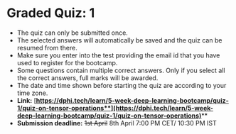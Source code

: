 # Graded Quiz: 1

* The quiz can only be submitted once.
* The selected answers will automatically be saved and the quiz can be resumed from there.&#x20;
* Make sure you enter into the test providing the email id that you have used to register for the bootcamp.
* Some questions contain multiple correct answers. Only if you select all the correct answers, full marks will be awarded.
* The date and time shown before starting the quiz are according to your time zone.
* **Link:** [**https://dphi.tech/learn/5-week-deep-learning-bootcamp/quiz-1/quiz-on-tensor-operations**](https://dphi.tech/learn/5-week-deep-learning-bootcamp/quiz-1/quiz-on-tensor-operations)****
* **Submission deadline:** ~~1st April~~ 8th April 7:00 PM CET/ 10:30 PM IST

